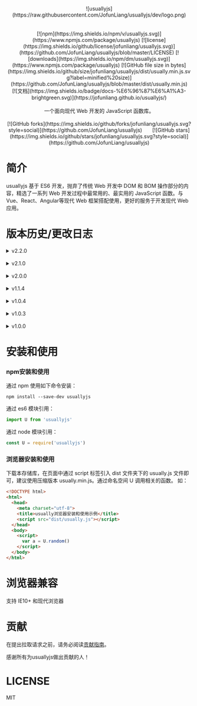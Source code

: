 
<center>
<br />
<br />
<br />
![usuallyjs](https://raw.githubusercontent.com/JofunLiang/usuallyjs/dev/logo.png)
<br />
<br />
<br />
[![npm](https://img.shields.io/npm/v/usuallyjs.svg)](https://www.npmjs.com/package/usuallyjs)
[![license](https://img.shields.io/github/license/jofunliang/usuallyjs.svg)](https://github.com/JofunLiang/usuallyjs/blob/master/LICENSE)
[![downloads](https://img.shields.io/npm/dm/usuallyjs.svg)](https://www.npmjs.com/package/usuallyjs)
[![GitHub file size in bytes](https://img.shields.io/github/size/jofunliang/usuallyjs/dist/usually.min.js.svg?label=minified%20size)](https://github.com/JofunLiang/usuallyjs/blob/master/dist/usually.min.js)
<br />
[![文档](https://img.shields.io/badge/docs-%E6%96%87%E6%A1%A3-brightgreen.svg)](https://jofunliang.github.io/usuallyjs/)
<br />
<br />
一个面向现代 Web 开发的 JavaScript 函数库。
<br />
<br />
[![GitHub forks](https://img.shields.io/github/forks/jofunliang/usuallyjs.svg?style=social)](https://github.com/JofunLiang/usuallyjs)
&nbsp;&nbsp;&nbsp;&nbsp;&nbsp;
[![GitHub stars](https://img.shields.io/github/stars/jofunliang/usuallyjs.svg?style=social)](https://github.com/JofunLiang/usuallyjs)
</center>


# 简介

usuallyjs 基于 ES6 开发，抛弃了传统 Web 开发中 DOM 和 BOM 操作部分的内容，精选了一系列 Web 开发过程中最常用的、最实用的 JavaScript 函数。与 Vue、React、Angular等现代 Web 框架搭配使用，更好的服务于开发现代 Web 应用。


# 版本历史/更改日志

<details>
<summary>v2.2.0</summary><br />
1、更新时间：2019-03-12<br />

2、更新内容：<br />

（1）、优化 isInt 函数<br />
（2）、新增 mapObject 函数<br />
</details>
<br />

<details>
<summary>v2.1.0</summary><br />
1、更新时间：2019-03-09<br />

2、更新内容：<br />

（1）、修复2.0.0版本引入问题<br />
（2）、不再支持IE9浏览器<br />
</details>
<br />
<details>
<summary>v2.0.0</summary><br />
1、更新时间：2019-03-08<br />

2、更新内容：<br />

（1）、默认使用ES6模块语法引入的是未经编译的源码<br />
</details>
<br />
<details>
<summary>v1.1.4</summary><br />
1、更新时间：2019-02-20<br />

2、更新内容：<br />

（1）、新增 spreadDate 函数<br />
</details>
<br />
<details>
<summary>v1.0.4</summary><br />
1、更新时间：2019-01-28<br />

2、更新内容：<br />

（1）、添加贡献指南<br />
（2）、完善配置项，如：生成文档自启动浏览器
</details>
<br />
<details>
<summary>v1.0.3</summary><br />
1、更新时间：2019-01-24<br />

2、更新内容：<br />

（1）、优化 random 函数<br />
  
（2）、优化 repeatItems 函数
</details>
<br />
<details>
<summary>v1.0.0</summary><br />
1、更新时间：2019-01-20
</details>

# 安装和使用

### npm安装和使用

通过 npm 使用如下命令安装：
```
npm install --save-dev usuallyjs
```

通过 es6 模块引用：
```javascript
import U from 'usuallyjs'
```

通过 node 模块引用：
```javascript
const U = require('usuallyjs')
```

### 浏览器安装和使用

下载本存储库，在页面中通过 script 标签引入 dist 文件夹下的 usually.js 文件即可，建议使用压缩版本 usually.min.js。通过命名空间 U 调用相关的函数。
如：
```html
<!DOCTYPE html>
<html>
  <head>
    <meta charset="utf-8">
    <title>usually浏览器安装和使用示例</title>
    <script src="dist/usually.js"></script>
  </head>
  <body>
    <script>
      var a = U.random()
    </script>
  </body>
</html>
```

# 浏览器兼容

支持 IE10+ 和现代浏览器

# 贡献

在提出拉取请求之前，请务必阅读[贡献指南](https://github.com/JofunLiang/usuallyjs/blob/master/CONTRIBUTING.md)。

感谢所有为usuallyjs做出贡献的人！

# LICENSE

MIT
